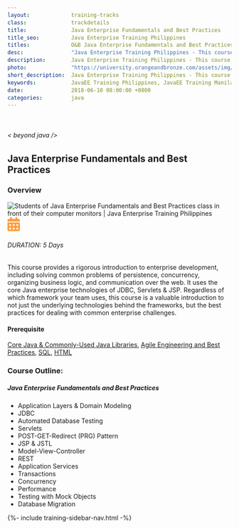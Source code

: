```yaml
---
layout:             training-tracks
class:              trackdetails
title:              Java Enterprise Fundamentals and Best Practices
title_seo:          Java Enterprise Training Philippines
titles:             O&B Java Enterprise Fundamentals and Best Practices
desc:               "Java Enterprise Training Philippines - This course provides a rigorous introduction to enterprise development, including solving common problems of persistence, concurrency, organizing business logic, and communication over the web."
description:        Java Enterprise Training Philippines - This course provides a rigorous introduction to enterprise development, including solving common problems of persistence, concurrency, organizing business logic, and communication over the web.
photo:              "https://university.orangeandbronze.com/assets/img/JavaEnterpriseFundamentalsAndBestPractices-FBLinkPostPhoto.png"
short_description:  Java Enterprise Training Philippines - This course provides a rigorous introduction to enterprise development, including solving common problems of persistence, concurrency, organizing business logic, and communication over the web.
keywords:           JavaEE Training Philippines, JavaEE Training Manila, JavaEE Training Makati, Servlets Training Philippines,
date:               2018-06-10 08:00:00 +0800
categories:         java
---
```

<div class="section-content">
    <div class="container-fluid auto-1110">
        <div class="row">
            <div class="col">
                <div class="panel-content">
                    <div class="title-section">
                        <img src="{{ "assets/img/title-software.png" | relative_url }}" alt="">
                        <div class="title">
                            <h6>
                                < beyond java />
                            </h6>
                            <h2>Java Enterprise Fundamentals and Best Practices</h2>
                        </div>
                    </div>
                    <div class="row" data-sticky-container>
                        <div class="track-panel">
                            <div class="track-content">
                                <section id="overview">
                                    <h3>Overview</h3>
                                    <img class="mb30 img-fluid" src="{{ "assets/img/JavaEnterpriseFundamentalsAndBestPractices-cover.png" | relative_url }}" alt="Students of Java Enterprise Fundamentals and Best Practices class in front of their computer monitors | Java Enterprise Training Philippines">
                                    <div class="track-details">
                                        <div class="details mr40">
                                            <img src="/assets/img/ico-calendar.svg" alt="">
                                            <h6>DURATION: 5 Days</h6>
                                        </div>
                                    </div>
                                    <p>
                                        This course provides a rigorous introduction to enterprise development, including solving common problems of persistence, concurrency, organizing business logic, and communication over the web. It uses the core Java enterprise technologies of JDBC, Servlets & JSP. Regardless of which framework your team uses, this course is a valuable introduction to not just the underlying technologies behind the frameworks, but the best practices for dealing with common enterprise challenges.
                                    </p>
                                    <h4>
                                        Prerequisite
                                    </h4>
                                    <p><a href="/java/core-java/" target="_blank">Core Java & Commonly-Used Java Libraries</a>, <a href="/java/agile-engineering/" target="_blank">Agile Engineering and Best Practices</a>, <a href="/other_courses/sql/" target="_blank">SQL</a>, <a href="/other_courses/html-css/" target="_blank">HTML</a></p>
                                </section>
                                <section id="topic-outline">
                                    <h3>
                                        Course Outline:
                                    </h3>
                                    <h5 class="course-title">Java Enterprise Fundamentals and Best Practices</h5>
                                    <ul class="course-outline">
                                    <li>Application Layers &amp; Domain Modeling</li>
                                    <li>JDBC</li>
                                    <li>Automated Database Testing</li>
                                    <li>Servlets</li>
                                    <li>POST-GET-Redirect (PRG) Pattern</li>
                                    <li>JSP &amp; JSTL</li>
                                    <li>Model-View-Controller</li>
                                    <li>REST</li>
                                    <li>Application Services</li>
                                    <li>Transactions</li>
                                    <li>Concurrency</li>
                                    <li>Performance</li>
                                    <li>Testing with Mock Objects</li>
                                    <li>Database Migration</li>
                                    </ul>
                                </section>
                                <!-- <section id="faq">
                                    <h3>Frequently Asked Questions</h3>
                                    <div class="faq-list" id="accordion">
                                        <a class="faq-card">
                                            <div class="faq-header collapsed" id="heading-1" data-toggle="collapse" data-target="#collapse-1" aria-expanded="true" aria-controls="collapse-1">
                                                <h4 class="title">
                                                    What are the prerequisites needed before I take this training track?
                                                </h4>
                                                <img src="{{ "assets/img/ico-chevron-down.svg" | relative_url }}" alt="" class="ico">
                                            </div>
                                            <div id="collapse-1" class="collapse faq-body" aria-labelledby="heading-1" data-parent="#accordion">
                                                <div class="content">
                                                    <p>
                                                        None.
                                                    </p>
                                                </div>
                                            </div>
                                        </a>
                                        <a class="faq-card">
                                            <div class="faq-header collapsed" id="heading-2" data-toggle="collapse" aria-expanded="false" data-target="#collapse-2" aria-controls="collapse-2">
                                                <h4 class="title">
                                                    What skills should I expect to possess at the end of the course?
                                                </h4>
                                                <img src="{{ "assets/img/ico-chevron-down.svg" | relative_url }}" alt="" class="ico">
                                            </div>
                                            <div id="collapse-2" class="collapse faq-body" aria-labelledby="heading-2" data-parent="#accordion">
                                                <div class="content">
                                                    <p>
                                                       Learn basic installation and creating creating databases and collections.
                                                    </p>
                                                </div>
                                            </div>
                                        </a>
                                    </div>
                                </section> -->
                            </div>
                            {%- include training-sidebar-nav.html -%}
                        </div>
                    </div>
                </div>
            </div>
        </div>
    </div>
</div>